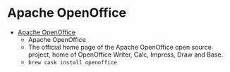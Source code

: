 # Apache OpenOffice
- [Apache OpenOffice](https://www.openoffice.org/)
  -  Apache OpenOffice
  - The official home page of the Apache OpenOffice open source project, home of OpenOffice Writer, Calc, Impress, Draw and Base.
  - `brew cask install openoffice`
